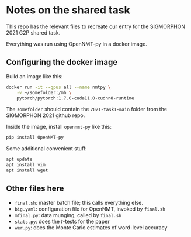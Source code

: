 # Notes on the shared task

This repo has the relevant files to recreate our entry for the SIGMORPHON 2021 G2P shared task.

Everything was run using OpenNMT-py in a docker image.

## Configuring the docker image

Build an image like this:

```bash
docker run -it --gpus all --name nmtpy \
	-v ~/somefolder:/mh \
	pytorch/pytorch:1.7.0-cuda11.0-cudnn8-runtime
```

The `somefolder` should contain the `2021-task1-main` folder from the SIGMORPHON 2021 github repo.

Inside the image, install `opennmt-py` like this:

```bash
pip install OpenNMT-py
```

Some additional convenient stuff:

```bash
apt update
apt install vim
apt install wget
```

## Other files here

- `final.sh`: master batch file; this calls everything else.
- `big.yaml`: configuration file for OpenNMT, invoked by `final.sh`
- `mfinal.py`: data munging, called by `final.sh`
- `stats.py`: does the $t$-tests for the paper
- `wer.py`: does the Monte Carlo estimates of word-level accuracy

